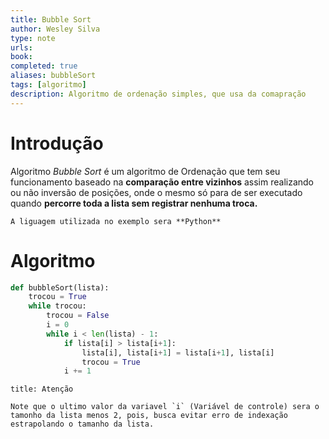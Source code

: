 ```yaml
---
title: Bubble Sort
author: Wesley Silva
type: note
urls:
book: 
completed: true
aliases: bubbleSort
tags: [algoritmo]
description: Algoritmo de ordenação simples, que usa da comapração 
---
```

# Introdução
Algoritmo *Bubble Sort* é um algoritmo de Ordenação que tem seu funcionamento baseado na **comparação entre vizinhos** assim realizando ou não inversão de posições, onde o mesmo só para de ser executado quando **percorre toda a lista sem registrar nenhuma troca.**

```ad-info
A liguagem utilizada no exemplo sera **Python**
```

# Algoritmo
```python
def bubbleSort(lista):
	trocou = True
	while trocou:
		trocou = False
		i = 0
		while i < len(lista) - 1:
			if lista[i] > lista[i+1]:
				lista[i], lista[i+1] = lista[i+1], lista[i]
				trocou = True
			i += 1
```

```ad-attention
title: Atenção

Note que o ultimo valor da variavel `i` (Variável de controle) sera o tamonho da lista menos 2, pois, busca evitar erro de indexação estrapolando o tamanho da lista.
```
